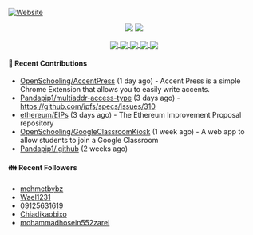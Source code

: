 [![Website](https://img.shields.io/badge/Website-pandapip1.com-9c7?style=for-the-badge&)](https://pandapip1.com)

<p align="center">
  <img src="https://github-readme-stats.vercel.app/api?username=Pandapip1&show_icons=true&count_private=true" />
  <img src="https://github-readme-stats.vercel.app/api/wakatime?username=Pandapip1" />
</p>
<p align="center">
  <a href="https://github.com/ethereum/EIPs">
    <img align="center" src="https://github-readme-stats.vercel.app/api/pin/?username=ethereum&repo=EIPs" />
  </a>
  <a href="https://github.com/Pandapip1/hclustering">
    <img align="center" src="https://github-readme-stats.vercel.app/api/pin/?username=Pandapip1&repo=hclustering" />
  </a>
  <a href="https://github.com/Pandapip1/jekyll-label-action">
    <img align="center" src="https://github-readme-stats.vercel.app/api/pin/?username=Pandapip1&repo=jekyll-label-action" />
  </a>
  <a href="https://github.com/Pandapip1/mineflayer-swarm">
    <img align="center" src="https://github-readme-stats.vercel.app/api/pin/?username=Pandapip1&repo=mineflayer-swarm" />
  </a>
  <a href="https://github.com/OpenSchooling/AccentPress">
    <img align="center" src="https://github-readme-stats.vercel.app/api/pin/?username=OpenSchooling&repo=AccentPress" />
  </a>
</p>

#### 🌱 Recent Contributions

- [OpenSchooling/AccentPress](https://github.com/OpenSchooling/AccentPress) (1 day ago) - Accent Press is a simple Chrome Extension that allows you to easily write accents.
- [Pandapip1/multiaddr-access-type](https://github.com/Pandapip1/multiaddr-access-type) (3 days ago) - https://github.com/ipfs/specs/issues/310
- [ethereum/EIPs](https://github.com/ethereum/EIPs) (3 days ago) - The Ethereum Improvement Proposal repository
- [OpenSchooling/GoogleClassroomKiosk](https://github.com/OpenSchooling/GoogleClassroomKiosk) (1 week ago) - A web app to allow students to join a Google Classroom
- [Pandapip1/.github](https://github.com/Pandapip1/.github) (2 weeks ago)

#### 👪  Recent Followers

- [mehmetbybz](https://github.com/mehmetbybz)
- [Wael1231](https://github.com/Wael1231)
- [09125631619](https://github.com/09125631619)
- [Chiadikaobixo](https://github.com/Chiadikaobixo)
- [mohammadhosein552zarei](https://github.com/mohammadhosein552zarei)


